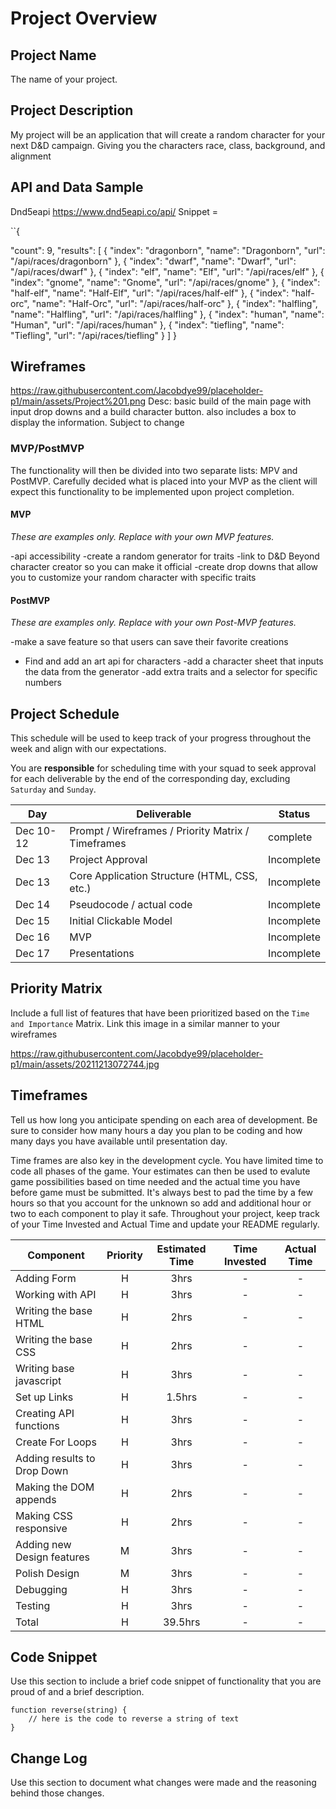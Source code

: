 # Project Overview

## Project Name

The name of your project.

## Project Description

My project will be an application that will create a random character for your next D&D campaign. Giving you the characters race, class, background, and alignment 

## API and Data Sample

Dnd5eapi https://www.dnd5eapi.co/api/      Snippet = 
 
 ``{
 
 "count": 9,
    "results": [
        {
            "index": "dragonborn",
            "name": "Dragonborn",
            "url": "/api/races/dragonborn"
        },
        {
            "index": "dwarf",
            "name": "Dwarf",
            "url": "/api/races/dwarf"
        },
        {
            "index": "elf",
            "name": "Elf",
            "url": "/api/races/elf"
        },
        {
            "index": "gnome",
            "name": "Gnome",
            "url": "/api/races/gnome"
        },
        {
            "index": "half-elf",
            "name": "Half-Elf",
            "url": "/api/races/half-elf"
        },
        {
            "index": "half-orc",
            "name": "Half-Orc",
            "url": "/api/races/half-orc"
        },
        {
            "index": "halfling",
            "name": "Halfling",
            "url": "/api/races/halfling"
        },
        {
            "index": "human",
            "name": "Human",
            "url": "/api/races/human"
        },
        {
            "index": "tiefling",
            "name": "Tiefling",
            "url": "/api/races/tiefling"
        }
    ]
}

## Wireframes



https://raw.githubusercontent.com/Jacobdye99/placeholder-p1/main/assets/Project%201.png       Desc: basic build of the main page with input drop downs and a build character button. also includes a box to display the information. Subject to change

### MVP/PostMVP

The functionality will then be divided into two separate lists: MPV and PostMVP.  Carefully decided what is placed into your MVP as the client will expect this functionality to be implemented upon project completion.  

#### MVP 
*These are examples only. Replace with your own MVP features.*

-api accessibility 
-create a random generator for traits
-link to D&D Beyond character creator so you can make it official
-create drop downs that allow you to customize your random character with specific traits

#### PostMVP  
*These are examples only. Replace with your own Post-MVP features.*

-make a save feature so that users can save their favorite creations
- Find and add an art api for characters
-add a character sheet that inputs the data from the generator
-add extra traits and a selector for specific numbers

## Project Schedule

This schedule will be used to keep track of your progress throughout the week and align with our expectations.  

You are **responsible** for scheduling time with your squad to seek approval for each deliverable by the end of the corresponding day, excluding `Saturday` and `Sunday`.

|  Day | Deliverable | Status
|---|---| ---|
|Dec 10-12| Prompt / Wireframes / Priority Matrix / Timeframes | complete
|Dec 13| Project Approval | Incomplete
|Dec 13| Core Application Structure (HTML, CSS, etc.) | Incomplete
|Dec 14| Pseudocode / actual code | Incomplete
|Dec 15| Initial Clickable Model  | Incomplete
|Dec 16| MVP | Incomplete
|Dec 17| Presentations | Incomplete

## Priority Matrix

Include a full list of features that have been prioritized based on the `Time and Importance` Matrix.  Link this image in a similar manner to your wireframes

https://raw.githubusercontent.com/Jacobdye99/placeholder-p1/main/assets/20211213072744.jpg 

## Timeframes

Tell us how long you anticipate spending on each area of development. Be sure to consider how many hours a day you plan to be coding and how many days you have available until presentation day.

Time frames are also key in the development cycle.  You have limited time to code all phases of the game.  Your estimates can then be used to evalute game possibilities based on time needed and the actual time you have before game must be submitted. It's always best to pad the time by a few hours so that you account for the unknown so add and additional hour or two to each component to play it safe. Throughout your project, keep track of your Time Invested and Actual Time and update your README regularly.

| Component | Priority | Estimated Time | Time Invested | Actual Time |
| --- | :---: |  :---: | :---: | :---: |
| Adding Form | H | 3hrs | - | - | 
| Working with API | H | 3hrs| - | - |
| Writing the base HTML | H | 2hrs |   -  |   -  | 
| Writing the base CSS | H | 2hrs |   -   |  -   |
| Writing base javascript| H | 3hrs |   -  |   -   | 
| Set up Links | H | 1.5hrs | - | - |
| Creating API functions | H | 3hrs |  -   |   -   |
| Create For Loops | H | 3hrs | - | - | 
| Adding results to Drop Down | H | 3hrs | - | - |
| Making the DOM appends | H | 2hrs | -  |  -   | 
| Making CSS responsive | H | 2hrs |  -   |    -    |
| Adding new Design features | M | 3hrs |  -  |  -  |
| Polish Design | M | 3hrs |  -  |  -  |
| Debugging | H | 3hrs | - | - | 
| Testing | H | 3hrs | - | - |
| Total | H | 39.5hrs| - | - |

## Code Snippet

Use this section to include a brief code snippet of functionality that you are proud of and a brief description.  

```
function reverse(string) {
	// here is the code to reverse a string of text
}
```

## Change Log
 Use this section to document what changes were made and the reasoning behind those changes.
